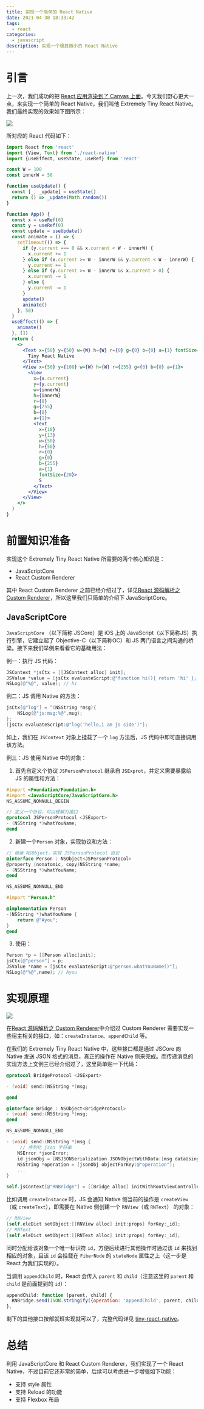```yaml
---
title: 实现一个简单的 React Native
date: 2021-04-30 18:33:42
tags:
  - react
categories:
  - javascript
description: 实现一个极其微小的 React Native
---
```


# 引言
上一次，我们成功的把 [React 应用渲染到了 Canvas 上面](/2021/01/28/react-custom-renderer/)。今天我们野心更大一点，来实现一个简单的 React Native，我们叫他 Extremely Tiny React Native。我们最终实现的效果如下图所示：

![](./react-tiny-rn/demo.gif)

所对应的 React 代码如下：

```jsx
import React from 'react'
import {View, Text} from './react-native'
import {useEffect, useState, useRef} from 'react'

const W = 100
const innerW = 50

function useUpdate() {
  const [_, _update] = useState()
  return () => _update(Math.random())
}

function App() {
  const x = useRef(0)
  const y = useRef(0)
  const update = useUpdate()
  const animate = () => {
    setTimeout(() => {
      if (y.current === 0 && x.current < W - innerW) {
        x.current += 1
      } else if (x.current >= W - innerW && y.current < W - innerW) {
        y.current += 1
      } else if (y.current >= W - innerW && x.current > 0) {
        x.current -= 1
      } else {
        y.current -= 1
      }
      update()
      animate()
    }, 50)
  }
  useEffect(() => {
    animate()
  }, [])
  return (
    <>
      <Text x={50} y={50} w={W} h={W} r={0} g={0} b={0} a={1} fontSize={16}>
        Tiny React Native
      </Text>
      <View x={50} y={100} w={W} h={W} r={255} g={0} b={0} a={1}>
        <View
          x={x.current}
          y={y.current}
          w={innerW}
          h={innerW}
          r={0}
          g={255}
          b={0}
          a={1}>
          <Text
            x={18}
            y={13}
            w={50}
            h={50}
            r={0}
            g={0}
            b={255}
            a={1}
            fontSize={20}>
            S
          </Text>
        </View>
      </View>
    </>
  )
}
```

# 前置知识准备
实现这个 Extremely Tiny React Native 所需要的两个核心知识是：
  * JavaScriptCore
  * React Custom Renderer


其中 React Custom Renderer 之前已经介绍过了，详见[React 源码解析之 Custom Renderer](/2021/01/28/react-custom-renderer/)，所以这里我们只简单的介绍下 JavaScriptCore。

## JavaScriptCore
`JavaScriptCore` （以下简称 JSCore）是 iOS 上的 JavaScript（以下简称JS）执行引擎，它建立起了 Objective-C（以下简称OC）和 JS 两门语言之间沟通的桥梁。接下来我们举例来看看它的基础用法：

例一：执行 JS 代码：

```objectivec
JSContext *jsCtx = [[JSContext alloc] init];
JSValue *value = [jsCtx evaluateScript:@"function hi(){ return 'hi' }; hi()"];
NSLog(@"%@", value); // hi
```

例二：JS 调用 Native 的方法：

```objectivec
jsCtx[@"log"] = ^(NSString *msg){
    NSLog(@"js:msg:%@",msg);
};
[jsCtx evaluateScript:@"log('hello,i am js side')"];
```

如上，我们在 `JSContext` 对象上挂载了一个 `log` 方法后，JS 代码中即可直接调用该方法。

例三：JS 使用 Native 中的对象：
1. 首先自定义个协议 `JSPersonProtocol` 继承自 `JSExprot`，并定义需要暴露给 JS 的属性和方法：
```objectivec
#import <Foundation/Foundation.h>
#import <JavaScriptCore/JavaScriptCore.h>
NS_ASSUME_NONNULL_BEGIN

// 定义一个协议，可以理解为接口
@protocol JSPersonProtocol <JSExport>
- (NSString *)whatYouName;
@end
```




2. 新建一个`Person` 对象，实现协议和方法：
```objectivec
// 继承 NSObject，实现 JSPersonProtocol 协议
@interface Person : NSObject<JSPersonProtocol>
@property (nonatomic, copy)NSString *name;
- (NSString *)whatYouName;
@end

NS_ASSUME_NONNULL_END
```

```objectivec
#import "Person.h"

@implementation Person
-(NSString *)whatYouName {
    return @"Ayou";
}
@end
```

3. 使用：

```objectivec
Person *p = [[Person alloc]init];
jsCtx[@"person"] = p;
JSValue *name = [jsCtx evaluateScript:@"person.whatYouName()"];
NSLog(@"%@",name); // Ayou
```

# 实现原理
![](./react-tiny-rn/architecture.png)

在[React 源码解析之 Custom Renderer](/2021/04/30/react-tiny-rn/)中介绍过 Custom Renderer 需要实现一些宿主相关的接口，如：`createInstance`、`appendChild` 等。

在我们的 Extremely Tiny React Native 中，这些接口都是通过 JSCore 向 Native 发送 JSON 格式的消息，真正的操作在 Native 侧来完成。而传递消息的实现方法上文例三已经介绍过了，这里简单贴一下代码：

```objectivec
@protocol BridgeProtocol <JSExport>

- (void) send:(NSString *)msg;

@end

@interface Bridge : NSObject<BridgeProtocol>
- (void) send:(NSString *)msg;
@end

NS_ASSUME_NONNULL_END
```

```objectivec
- (void) send:(NSString *)msg {
     // 序列化 json 字符串
    NSError *jsonError;
    id jsonObj = [NSJSONSerialization JSONObjectWithData:[msg dataUsingEncoding:NSUTF8StringEncoding] options:0 error:&jsonError];
    NSString *operation = [jsonObj objectForKey:@"operation"];
    ...
}
```

```objectivec
self.jsContext[@"RNBridge"] = [[Bridge alloc] initWithRootViewController:self];
```


比如调用 `createInstance` 时，JS 会通知 Native 侧当前的操作是 `createView`（或 `createText`），即需要在 Native 侧创建一个 `RNView`（或 `RNText`） 的对象：

```objectivec
// RNView
[self.eleDict setObject:[[RNView alloc] init:props] forKey:_id];
// RNText
[self.eleDict setObject:[[RNText alloc] init:props] forKey:_id];
```

同时分配给该对象一个唯一标识符 `id`，方便后续进行其他操作时通过该 `id` 来找到相应的对象，且该 `id` 会挂载在 `FiberNode` 的 `stateNode` 属性之上（这一步是 React 为我们实现的）。

当调用 `appendChild` 时，React 会传入 `parent` 和 `child`（注意这里的 `parent` 和 `child` 是前面提到的 `id`）：

```javascript
appendChild: function (parent, child) {
  RNBridge.send(JSON.stringify({operation: 'appendChild', parent, child}))
},
```

剩下的其他接口按部就班实现就可以了，完整代码详见 [tiny-react-native](https://github.com/ParadeTo/tiny-react-native.git)。


# 总结
利用 JavaScriptCore 和 React Custom Renderer，我们实现了一个 React Native，不过目前它还非常的简单，后续可以考虑进一步增强如下功能：
* 支持 style 属性
* 支持 Reload 的功能
* 支持 Flexbox 布局

